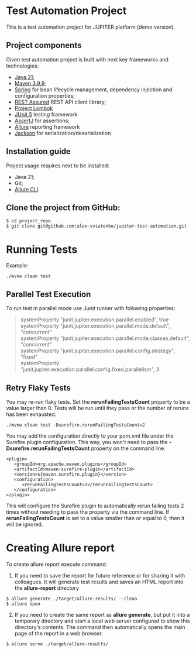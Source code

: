 # Test Automation Project

This is a test automation project for JUPITER platform (demo version).

## Project components

Given test automation project is built with next key frameworks and technologies:

- [Java 21](https://openjdk.org/projects/jdk/21/);
- [Maven 3.9.9](https://maven.apache.org/);
- [Spring](https://spring.io/) for bean lifecycle management, dependency injection and configuration properties;
- [REST Assured](https://rest-assured.io/) REST API client library;
- [Project Lombok](https://projectlombok.org/)
- [JUnit 5](https://junit.org/junit5/) testing framework
- [AssertJ](https://assertj.github.io/doc/) for assertions;
- [Allure](https://docs.qameta.io/allure/) reporting framework
- [Jackson](https://github.com/FasterXML/jackson) for serialization/deserialization

## Installation guide

Project usage requires next to be installed:

- Java 21;
- Git;
- [Allure CLI](https://www.npmjs.com/package/allure-commandline)

## Clone the project from GitHub:

```
$ cd project_repo
$ git clone git@github.com:alex-sviatenko/jupiter-test-automation.git
```

# Running Tests

Example:

```shell
./mvnw clean test
```
## Parallel Test Execution

 To run test in parallel mode use Junit runner with following properties:
> systemProperty "junit.jupiter.execution.parallel.enabled", true   
> systemProperty "junit.jupiter.execution.parallel.mode.default", "concurrent"  
> systemProperty "junit.jupiter.execution.parallel.mode.classes.default", "concurrent"  
> systemProperty "junit.jupiter.execution.parallel.config.strategy", "fixed"  
> systemProperty "junit.jupiter.execution.parallel.config.fixed.parallelism", 3

## Retry Flaky Tests

You may re-run flaky tests. Set the **rerunFailingTestsCount** property to be a value larger than 0. Tests will be run until they pass or the number of reruns has been exhausted.
```shell
./mvnw clean test -Dsurefire.rerunFailingTestsCount=2 
```
You may add the configuration directly to your pom.xml file under the Surefire plugin configuration. This way, you won't need to pass the **-Dsurefire.rerunFailingTestsCount** property on the command line.
```
<plugin>
   <groupId>org.apache.maven.plugins</groupId>
   <artifactId>maven-surefire-plugin</artifactId>
   <version>${maven.surefire.plugin}</version>
   <configuration>
      <rerunFailingTestsCount>2</rerunFailingTestsCount>
   </configuration>
</plugin>
```
This will configure the Surefire plugin to automatically rerun failing tests 2 times without needing to pass the property via the command line.
If **rerunFailingTestsCount** is set to a value smaller than or equal to 0, then it will be ignored.


# Creating Allure report

To create allure report execute command:
1. If you need to save the report for future reference or for sharing it with colleagues. It will generate test results and saves an HTML report into the **allure-report** directory
```
$ allure generate ./target/allure-results/ --clean
$ allure open
```

2. If you need to create the same report as **allure generate**, but put it into a temporary directory and start a local web server configured to show this directory's contents. The command then automatically opens the main page of the report in a web browser.

```
$ allure serve ./target/allure-results/
```
